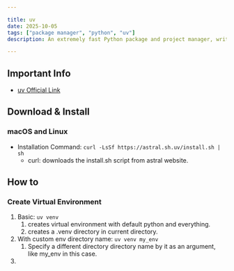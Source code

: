 ```yaml
---

title: uv
date: 2025-10-05
tags: ["package manager", "python", "uv"]
description: An extremely fast Python package and project manager, written in Rust.

---
```


## Important Info

- [uv Official Link](https://docs.astral.sh/uv/)

## Download & Install

### macOS and Linux

- Installation Command: `curl -LsSf https://astral.sh.uv/install.sh | sh`
  - curl: downloads the install.sh script from astral website.

## How to

### Create Virtual Environment

1. Basic: `uv venv`
   1. creates virtual environment with default python and everything.
   2. creates a .venv directory in current directory.
2. With custom env directory name: `uv venv my_env`
   1. Specify a different directory directory name by it as an argument, like my_env in this case.
3. 